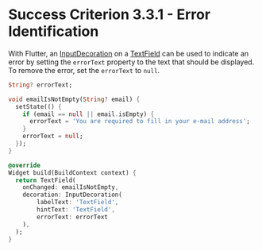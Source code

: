 # Success Criterion 3.3.1 - Error Identification

With Flutter, an [InputDecoration](https://api.flutter.dev/flutter/material/InputDecoration-class.html) on a [TextField](https://api.flutter.dev/flutter/material/TextField-class.html) can be used to indicate an error by setting the `errorText` property to the text that should be displayed. To remove the error, set the `errorText` to `null`.

```dart
String? errorText;

void emailIsNotEmpty(String? email) {
  setState(() {
    if (email == null || email.isEmpty) {
      errorText = 'You are required to fill in your e-mail address';
    }
    errorText = null;
  });
}

@override
Widget build(BuildContext context) {
  return TextField(
    onChanged: emailIsNotEmpty,
    decoration: InputDecoration(
        labelText: 'TextField',
        hintText: 'TextField',
        errorText: errorText
    ),
  );
}
```
